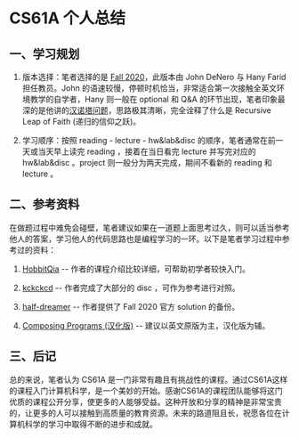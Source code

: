 # CS61A 个人总结


## 一、学习规划

1. 版本选择：笔者选择的是 [Fall 2020](https://inst.eecs.berkeley.edu/~cs61a/fa20/)，此版本由 John DeNero 与 Hany Farid 担任教员。John 的语速较慢，停顿时机恰当，非常适合第一次接触全英文环境教学的自学者，Hany 则一般在 optional 和 Q&A 的环节出现，笔者印象最深的是他讲的[汉诺塔问题](https://www.youtube.com/watch?v=VRFqir6dTrg&list=PL6BsET-8jgYU1eWkdF45L1Pce1d4DxJcR)，思路极其清晰，完全诠释了什么是 Recursive Leap of Faith (递归的信仰之跃)。

2. 学习顺序：按照 reading - lecture - hw&lab&disc 的顺序，笔者通常在前一天或当天早上读完 reading ，接着在当日看完 lecture 并写完对应的 hw&lab&disc 。project 则一般分为两天完成，期间不看新的 reading 和 lecture 。


## 二、参考资料

 在做题过程中难免会碰壁，笔者建议如果在一道题上面思考过久，则可以适当参考他人的答案，学习他人的代码思路也是编程学习的一环。以下是笔者学习过程中参考过的资料：

1. [HobbitQia](https://github.com/HobbitQia/CS61A-Fall-2020/tree/main) -- 作者的课程介绍比较详细，可帮助初学者较快入门。
    
2. [kckckcd](https://github.com/kckckcd/cs-61a-fall2020-/tree/main) -- 作者完成了大部分的 disc ，可作为参考进行对照。
    
3. [half-dreamer](https://github.com/half-dreamer/CS61A-20fa/tree/main/CS61A%202020%20FALL%20all-solution) -- 作者提供了 Fall 2020 官方 solution 的备份。
    
4. [Composing Programs (汉化版)](https://composingprograms.netlify.app/) -- 建议以英文原版为主，汉化版为辅。


## 三、后记

总的来说，笔者认为 CS61A 是一门非常有趣且有挑战性的课程。通过CS61A这样的课程入门计算机科学，是一个美妙的开始。感谢CS61A的课程团队能够将这门优质的课程公开分享，使更多的人能够受益。这种开放和分享的精神是非常宝贵的，让更多的人可以接触到高质量的教育资源。未来的路道阻且长，祝愿各位在计算机科学的学习中取得不断的进步和成就。
